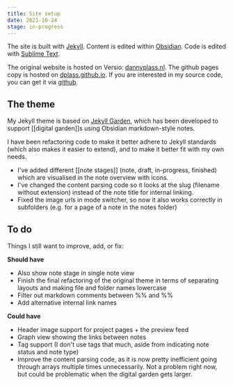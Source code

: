```yaml
---
title: Site setup
date: 2021-10-24
stage: in-progress
---
```


The site is built with [Jekyll](http://jekyllrb.com/). Content is edited within [Obsidian](https://obsidian.md/). Code is edited with [Sublime Text](https://www.sublimetext.com/).

The original website is hosted on Versio: [dannyplass.nl](http://dannyplass.nl/).
The github pages copy is hosted on [dplass.github.io](https://dplass.github.io/).
If you are interested in my source code, you can get it via [github](https://github.com/dplass/dplass.github.io).

## The theme
My Jekyll theme is based on [Jekyll Garden](https://github.com/Jekyll-Garden/jekyll-garden.github.io), which has been developed to support  [[digital garden]]s using Obsidian markdown-style notes.

I have been refactoring code to make it better adhere to Jekyll standards (which also makes it easier to extend), and to make it better fit with my own needs. 
- I've added different [[note stages]] (note, draft, in-progress, finished) which are visualised in the note overview with icons. 
- I've changed the content parsing code so it looks at the slug (filename without extension) instead of the note title for internal linking.
- Fixed the image urls in mode switcher, so now it also works correctly in subfolders (e.g. for a page of a note in the notes folder)

## To do
Things I still want to improve, add, or fix:

**Should have**
- Also show note stage in single note view
- Finish the final refactoring of the original theme in terms of separating layouts and making file and folder names lowercase
- Filter out markdown comments between %% and %%
- Add alternative internal link names

**Could have**
- Header image support for project pages + the preview feed
- Graph view showing the links between notes
- Tag support (I don't use tags that much, aside from indicating note status and note type)
- Improve the content parsing code, as it is now pretty inefficient going through arrays multiple times unnecessarily. Not a problem right now, but could be problematic when the digital garden gets larger.

